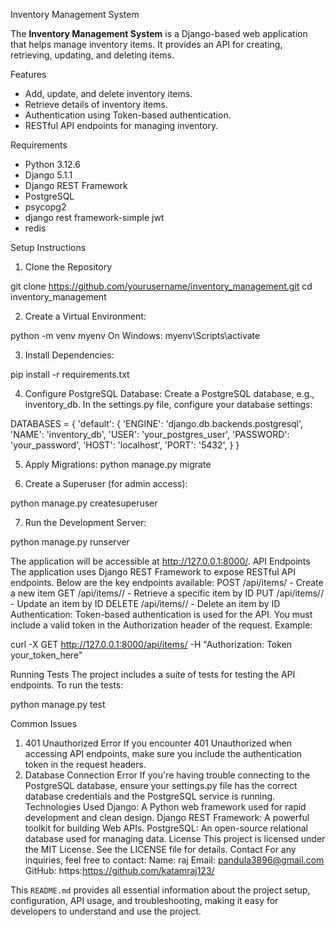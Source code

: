 Inventory Management System

The **Inventory Management System** is a Django-based web application that helps manage inventory items. It provides an API for creating, retrieving, updating, and deleting items.

Features
- Add, update, and delete inventory items.
- Retrieve details of inventory items.
- Authentication using Token-based authentication.
- RESTful API endpoints for managing inventory.

Requirements

- Python 3.12.6
- Django 5.1.1
- Django REST Framework
- PostgreSQL
- psycopg2
- django rest framework-simple jwt
- redis

Setup Instructions
1. Clone the Repository

git clone https://github.com/yourusername/inventory_management.git
cd inventory_management

2. Create a Virtual Environment:

python -m venv myenv
On Windows: myenv\Scripts\activate

3. Install Dependencies:

pip install -r requirements.txt

4. Configure PostgreSQL Database:
Create a PostgreSQL database, e.g., inventory_db.
In the settings.py file, configure your database settings:

DATABASES = {
    'default': {
        'ENGINE': 'django.db.backends.postgresql',
        'NAME': 'inventory_db',
        'USER': 'your_postgres_user',
        'PASSWORD': 'your_password',
        'HOST': 'localhost',
        'PORT': '5432',
    }
}

5. Apply Migrations:
python manage.py migrate

6. Create a Superuser (for admin access):

python manage.py createsuperuser

7. Run the Development Server:

python manage.py runserver

The application will be accessible at http://127.0.0.1:8000/.
API Endpoints
The application uses Django REST Framework to expose RESTful API endpoints. Below are the key endpoints available:
POST /api/items/ - Create a new item
GET /api/items/<id>/ - Retrieve a specific item by ID
PUT /api/items/<id>/ - Update an item by ID
DELETE /api/items/<id>/ - Delete an item by ID
Authentication:
Token-based authentication is used for the API. You must include a valid token in the Authorization header of the request.
Example:

curl -X GET http://127.0.0.1:8000/api/items/ -H "Authorization: Token your_token_here"

Running Tests
The project includes a suite of tests for testing the API endpoints.
To run the tests:

python manage.py test

Common Issues
1. 401 Unauthorized Error
If you encounter 401 Unauthorized when accessing API endpoints, make sure you include the authentication token in the request headers.
2. Database Connection Error
If you're having trouble connecting to the PostgreSQL database, ensure your settings.py file has the correct database credentials and the PostgreSQL service is running.
Technologies Used
Django: A Python web framework used for rapid development and clean design.
Django REST Framework: A powerful toolkit for building Web APIs.
PostgreSQL: An open-source relational database used for managing data.
License
This project is licensed under the MIT License. See the LICENSE file for details.
Contact
For any inquiries, feel free to contact:
Name: raj
Email: pandula3896@gmail.com
GitHub: https:https://github.com/katamraj123/




This `README.md` provides all essential information about the project setup, configuration, API usage, and troubleshooting, making it easy for developers to understand and use the project.



